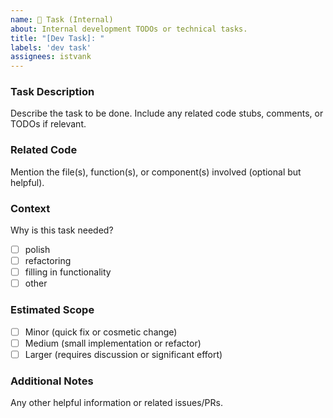 ```yaml
---
name: 🔧 Task (Internal)
about: Internal development TODOs or technical tasks.
title: "[Dev Task]: "
labels: 'dev task'
assignees: istvank
---
```


### Task Description

Describe the task to be done. Include any related code stubs, comments, or TODOs if relevant.

### Related Code

Mention the file(s), function(s), or component(s) involved (optional but helpful).

### Context

Why is this task needed?

- [ ] polish
- [ ] refactoring
- [ ] filling in functionality
- [ ] other

### Estimated Scope

- [ ] Minor (quick fix or cosmetic change)
- [ ] Medium (small implementation or refactor)
- [ ] Larger (requires discussion or significant effort)

### Additional Notes

Any other helpful information or related issues/PRs.
